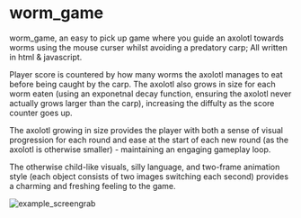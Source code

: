 # worm_game

worm_game, an easy to pick up game where you guide an axolotl towards worms using the mouse curser whilst avoiding a predatory carp; All written in html & javascript.

Player score is countered by how many worms the axolotl manages to eat before being caught by the carp. The axolotl also grows in size for each worm eaten (using an exponetnal decay function, ensuring the axolotl never actually grows larger than the carp), increasing the diffulty as the score counter goes up. 

The axolotl growing in size provides the player with both a sense of visual progression for each round and ease at the start of each new round (as the axolotl is otherwise smaller) - maintaining an engaging gameplay loop.

The otherwise child-like visuals, silly language, and two-frame animation style (each object consists of two images switching each second) provides a charming and freshing feeling to the game.

![example_screengrab](https://github.com/warner-d-m/worm_game/assets/130168523/a23aa50f-b6fe-4993-8bd9-c4ec8680dfeb)
